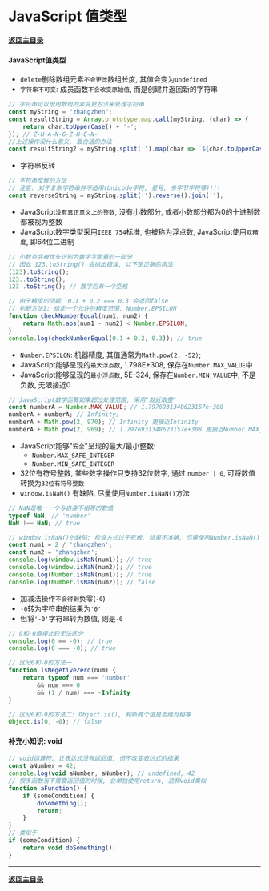 # JavaScript 值类型

**[返回主目录](../readme.md)**

#### JavaScript值类型
+ `delete`删除数组元素`不会更改`数组长度, 其值会变为`undefined`
+ `字符串不可变`: 成员函数`不会改变原始值`, 而是创建并返回新的字符串
```JavaScript
// 字符串可以借用数组的非变更方法来处理字符串
const myString = "zhangzhen";
const resultString = Array.prototype.map.call(myString, (char) => {
    return char.toUpperCase() + '-';
}); // Z-H-A-N-G-Z-H-E-N-
//上述操作没什么意义, 最合适的办法 
const resultString2 = myString.split('').map(char => `${char.toUpperCase()}-`).join("");
```
+ 字符串反转
```JavaScript
// 字符串反转的方法
// 注意: 对于复杂字符串并不适用(Unicode字符, 星号, 多字节字符等)!!!
const reverseString = myString.split('').reverse().join('');
```
+ JavaScript`没有真正意义上的整数`, 没有小数部分, 或者小数部分都为0的十进制数都被视为整数
+ JavaScript数字类型采用`IEEE 754`标准, 也被称为浮点数, JavaScript使用`双精度`, 即64位二进制
```JavaScript
// 小数点会被优先识别为数字字面量的一部分
// 因此 123.toString() 会抛出错误, 以下是正确的用法
(123).toString();
123..toString();
123 .toString(); // 数字后有一个空格

// 由于精度的问题, 0.1 + 0.2 === 0.3 会返回false
// 判断方法1: 给定一个允许的精度范围, Number.EPSILON
function checkNumberEqual(num1, num2) {
    return Math.abs(num1 - num2) < Number.EPSILON;
}
console.log(checkNumberEqual(0.1 + 0.2, 0.3)); // true
```
+ `Number.EPSILON`: 机器精度, 其值通常为`Math.pow(2, -52)`;
+ JavaScript能够呈现的`最大浮点数`, 1.798E+308, 保存在`Number.MAX_VALUE`中
+ JavaScript能够呈现的`最小浮点数`, 5E-324, 保存在`Number.MIN_VALUE`中, 不是负数, 无限接近0
```JavaScript
// JavaScript数学运算如果超过处理范围, 采用"就近取整"
const numberA = Number.MAX_VALUE; // 1.7976931348623157e+308
numberA + numberA; // Infinity;
numberA + Math.pow(2, 970); // Infinity 更接近Infinity
numberA + Math.pow(2, 969); // 1.7976931348623157e+308 更接近Number.MAX_VALUE
```
+ JavaScript能够"`安全`"呈现的最大/最小整数:
  - `Number.MAX_SAFE_INTEGER`
  - `Number.MIN_SAFE_INTEGER`
+ 32位有符号整数, 某些数字操作只支持32位数字, 通过 `number | 0`, 可将数值转换为`32位有符号整数`
+ `window.isNaN()` 有缺陷, 尽量使用`Number.isNaN()`方法
```JavaScript
// NaN是唯一一个与自身不相等的数值
typeof NaN; // 'number'
NaN !== NaN; // true

// window.isNaN()的缺陷: 检查方式过于死板, 结果不准确, 尽量使用Number.isNaN()
const num1 = 2 / 'zhangzhen';
const num2 = 'zhangzhen';
console.log(window.isNaN(num1)); // true
console.log(window.isNaN(num2)); // true
console.log(Number.isNaN(num1)); // true
console.log(Number.isNaN(num2)); // false
```
+ 加减法操作`不会得到`负零(`-0`)
+ `-0`转为字符串的结果为`'0'`
+ 但将`'-0'`字符串转为数值, 则是`-0`
```JavaScript
// 0和-0直接比较无法区分
console.log(0 == -0); // true
console.log(0 === -0); // true

// 区分0和-0的方法一
function isNegetiveZero(num) {
    return typeof num === 'number'
        && num === 0
        && (1 / num) === -Infinity
}

// 区分0和-0的方法二: Object.is(), 判断两个值是否绝对相等
Object.is(0, -0); // false
```

#### 补充小知识: void
```JavaScript
// void运算符, 让表达式没有返回值, 但不改变表达式的结果
const aNumber = 42;
console.log(void aNumber, aNumber); // undefined, 42
// 很多函数当不需要返回值的时候, 会单独使用return, 这和void类似
function aFunction() {
    if (someCondition) {
        doSomething();
        return;
    }
}
// 类似于
if (someCondition) {
    return void doSomething();
}
```

****
**[返回主目录](../readme.md)**